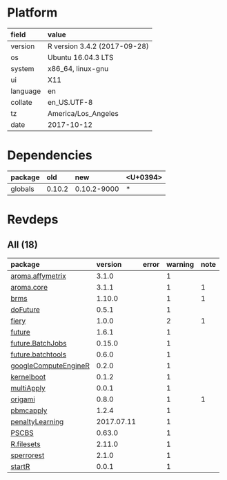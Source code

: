 # Platform

|field    |value                        |
|:--------|:----------------------------|
|version  |R version 3.4.2 (2017-09-28) |
|os       |Ubuntu 16.04.3 LTS           |
|system   |x86_64, linux-gnu            |
|ui       |X11                          |
|language |en                           |
|collate  |en_US.UTF-8                  |
|tz       |America/Los_Angeles          |
|date     |2017-10-12                   |

# Dependencies

|package |old    |new         |<U+0394>  |
|:-------|:------|:-----------|:--|
|globals |0.10.2 |0.10.2-9000 |*  |

# Revdeps

## All (18)

|package                                                  |version    |error |warning |note |
|:--------------------------------------------------------|:----------|:-----|:-------|:----|
|[aroma.affymetrix](problems.md#aroma.affymetrix)         |3.1.0      |      |1       |     |
|[aroma.core](problems.md#aroma.core)                     |3.1.1      |      |1       |1    |
|[brms](problems.md#brms)                                 |1.10.0     |      |1       |1    |
|[doFuture](problems.md#dofuture)                         |0.5.1      |      |1       |     |
|[fiery](problems.md#fiery)                               |1.0.0      |      |2       |1    |
|[future](problems.md#future)                             |1.6.1      |      |1       |     |
|[future.BatchJobs](problems.md#future.batchjobs)         |0.15.0     |      |1       |     |
|[future.batchtools](problems.md#future.batchtools)       |0.6.0      |      |1       |     |
|[googleComputeEngineR](problems.md#googlecomputeenginer) |0.2.0      |      |1       |     |
|[kernelboot](problems.md#kernelboot)                     |0.1.2      |      |1       |     |
|[multiApply](problems.md#multiapply)                     |0.0.1      |      |1       |     |
|[origami](problems.md#origami)                           |0.8.0      |      |1       |1    |
|[pbmcapply](problems.md#pbmcapply)                       |1.2.4      |      |1       |     |
|[penaltyLearning](problems.md#penaltylearning)           |2017.07.11 |      |1       |     |
|[PSCBS](problems.md#pscbs)                               |0.63.0     |      |1       |     |
|[R.filesets](problems.md#r.filesets)                     |2.11.0     |      |1       |     |
|[sperrorest](problems.md#sperrorest)                     |2.1.0      |      |1       |     |
|[startR](problems.md#startr)                             |0.0.1      |      |1       |     |
